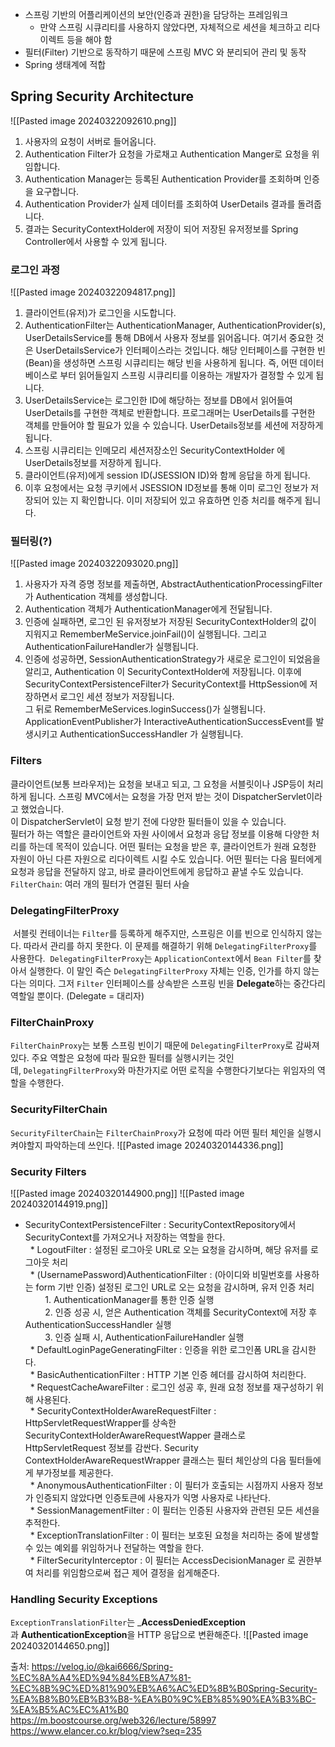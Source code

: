 - 스프링 기반의 어플리케이션의 보안(인증과 권한)을 담당하는 프레임워크
	- 만약 스프링 시큐리티를 사용하지 않았다면, 자체적으로 세션을 체크하고 리다이렉트 등을 해야 함
- 필터(Filter) 기반으로 동작하기 때문에 스프링 MVC 와 분리되어 관리 및 동작
- Spring 생태계에 적합
## Spring Security Architecture
![[Pasted image 20240322092610.png]]
1. 사용자의 요청이 서버로 들어옵니다.
2. Authentication Filter가 요청을 가로채고 Authentication Manger로 요청을 위임합니다.
3. Authentication Manager는 등록된 Authentication Provider를 조회하며 인증을 요구합니다. 
4. Authentication Provider가 실제 데이터를 조회하여 UserDetails 결과를 돌려줍니다.
5. 결과는 SecurityContextHolder에 저장이 되어 저장된 유저정보를 Spring Controller에서 사용할 수 있게 됩니다.
### 로그인 과정
![[Pasted image 20240322094817.png]]
1. 클라이언트(유저)가 로그인을 시도합니다.  
2. AuthenticationFilter는 AuthenticationManager, AuthenticationProvider(s), UserDetailsService를 통해 DB에서 사용자 정보를 읽어옵니다. 여기서 중요한 것은 UserDetailsService가 인터페이스라는 것입니다. 해당 인터페이스를 구현한 빈(Bean)을 생성하면 스프링 시큐리티는 해당 빈을 사용하게 됩니다. 즉, 어떤 데이터베이스로 부터 읽어들일지 스프링 시큐리티를 이용하는 개발자가 결정할 수 있게 됩니다.  
3. UserDetailsService는 로그인한 ID에 해당하는 정보를 DB에서 읽어들여 UserDetails를 구현한 객체로 반환합니다. 프로그래머는 UserDetails를 구현한 객체를 만들어야 할 필요가 있을 수 있습니다. UserDetails정보를 세션에 저장하게 됩니다.  
4. 스프링 시큐리티는 인메모리 세션저장소인 SecurityContextHolder 에 UserDetails정보를 저장하게 됩니다.  
5. 클라이언트(유저)에게 session ID(JSESSION ID)와 함께 응답을 하게 됩니다.  
6. 이후 요청에서는 요청 쿠키에서 JSESSION ID정보를 통해 이미 로그인 정보가 저장되어 있는 지 확인합니다. 이미 저장되어 있고 유효하면 인증 처리를 해주게 됩니다.
### 필터링(?)
![[Pasted image 20240322093020.png]]
1. 사용자가 자격 증명 정보를 제출하면, AbstractAuthenticationProcessingFilter가 Authentication 객체를 생성합니다.
2. Authentication 객체가 AuthenticationManager에게 전달됩니다.
3. 인증에 실패하면, 로그인 된 유저정보가 저장된 SecurityContextHolder의 값이 지워지고 RememberMeService.joinFail()이 실행됩니다. 그리고 AuthenticationFailureHandler가 실행됩니다.
4. 인증에 성공하면, SessionAuthenticationStrategy가 새로운 로그인이 되었음을 알리고, Authentication 이 SecurityContextHolder에 저장됩니다. 이후에 SecurityContextPersistenceFilter가 SecurityContext를 HttpSession에 저장하면서 로그인 세션 정보가 저장됩니다.  
   그 뒤로 RememberMeServices.loginSuccess()가 실행됩니다. ApplicationEventPublisher가 InteractiveAuthenticationSuccessEvent를 발생시키고 AuthenticationSuccessHandler 가 실행됩니다.
### Filters
클라이언트(보통 브라우저)는 요청을 보내고 되고, 그 요청을 서블릿이나 JSP등이 처리하게 됩니다. 
스프링 MVC에서는 요청을 가장 먼저 받는 것이 DispatcherServlet이라고 했었습니다.  
이 DispatcherServlet이 요청 받기 전에 다양한 필터들이 있을 수 있습니다.  
필터가 하는 역할은 클라이언트와 자원 사이에서 요청과 응답 정보를 이용해 다양한 처리를 하는데 목적이 있습니다. 어떤 필터는 요청을 받은 후, 클라이언트가 원래 요청한 자원이 아닌 다른 자원으로 리다이렉트 시킬 수도 있습니다. 어떤 필터는 다음 필터에게 요청과 응답을 전달하지 않고, 바로 클라이언트에게 응답하고 끝낼 수도 있습니다.
`FilterChain`: 여러 개의 필터가 연결된 필터 사슬
### DelegatingFilterProxy
 서블릿 컨테이너는 `Filter`를 등록하게 해주지만, 스프링은 이를 빈으로 인식하지 않는다. 따라서 관리를 하지 못한다. 이 문제를 해결하기 위해 `DelegatingFilterProxy`를 사용한다.
 `DelegatingFilterProxy`는 `ApplicationContext`에서 `Bean Filter`를 찾아서 실행한다. 이 말인 즉슨 `DelegatingFilterProxy` 자체는 인증, 인가를 하지 않는다는 의미다. 그저 `Filter` 인터페이스를 상속받은 스프링 빈을 **Delegate**하는 중간다리 역할일 뿐이다. (Delegate = 대리자)
### FilterChainProxy
`FilterChainProxy`는 보통 스프링 빈이기 때문에 `DelegatingFilterProxy`로 감싸져 있다. 주요 역할은 요청에 따라 필요한 필터를 실행시키는 것인데, `DelegatingFilterProxy`와 마찬가지로 어떤 로직을 수행한다기보다는 위임자의 역할을 수행한다.
### SecurityFilterChain
`SecurityFilterChain`는 `FilterChainProxy`가 요청에 따라 어떤 필터 체인을 실행시켜야할지 파악하는데 쓰인다.
![[Pasted image 20240320144336.png]]

### Security Filters
![[Pasted image 20240320144900.png]]
![[Pasted image 20240320144919.png]]
* SecurityContextPersistenceFilter : SecurityContextRepository에서 SecurityContext를 가져오거나 저장하는 역할을 한다.  
  * LogoutFilter : 설정된 로그아웃 URL로 오는 요청을 감시하며, 해당 유저를 로그아웃 처리  
  * (UsernamePassword)AuthenticationFilter : (아이디와 비밀번호를 사용하는 form 기반 인증) 설정된 로그인 URL로 오는 요청을 감시하며, 유저 인증 처리  
        1. AuthenticationManager를 통한 인증 실행  
        2. 인증 성공 시, 얻은 Authentication 객체를 SecurityContext에 저장 후 AuthenticationSuccessHandler 실행  
        3. 인증 실패 시, AuthenticationFailureHandler 실행  
  * DefaultLoginPageGeneratingFilter : 인증을 위한 로그인폼 URL을 감시한다.  
  * BasicAuthenticationFilter : HTTP 기본 인증 헤더를 감시하여 처리한다.  
  * RequestCacheAwareFilter : 로그인 성공 후, 원래 요청 정보를 재구성하기 위해 사용된다.  
  * SecurityContextHolderAwareRequestFilter : HttpServletRequestWrapper를 상속한 SecurityContextHolderAwareRequestWapper 클래스로 HttpServletRequest 정보를 감싼다. Security  ContextHolderAwareRequestWrapper 클래스는 필터 체인상의 다음 필터들에게 부가정보를 제공한다.  
  * AnonymousAuthenticationFilter : 이 필터가 호출되는 시점까지 사용자 정보가 인증되지 않았다면 인증토큰에  사용자가 익명 사용자로 나타난다.  
  * SessionManagementFilter : 이 필터는 인증된 사용자와 관련된 모든 세션을 추적한다.  
  * ExceptionTranslationFilter : 이 필터는 보호된 요청을 처리하는 중에 발생할 수 있는 예외를 위임하거나 전달하는 역할을 한다.  
  * FilterSecurityInterceptor : 이 필터는 AccessDecisionManager 로 권한부여 처리를 위임함으로써 접근 제어 결정을 쉽게해준다.
### Handling Security Exceptions
`ExceptionTranslationFilter`는 _**AccessDeniedException**과 **AuthenticationException**을 HTTP 응답으로 변환해준다.
![[Pasted image 20240320144650.png]]

출처:
https://velog.io/@kai6666/Spring-%EC%8A%A4%ED%94%84%EB%A7%81-%EC%8B%9C%ED%81%90%EB%A6%AC%ED%8B%B0Spring-Security-%EA%B8%B0%EB%B3%B8-%EA%B0%9C%EB%85%90%EA%B3%BC-%EA%B5%AC%EC%A1%B0
https://m.boostcourse.org/web326/lecture/58997
https://www.elancer.co.kr/blog/view?seq=235
